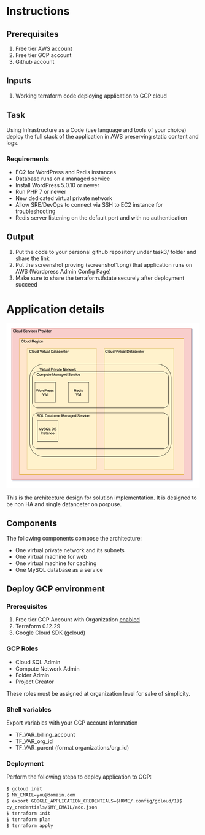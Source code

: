 # Instructions

## Prerequisites
1. Free tier AWS account
2. Free tier GCP account
3. Github account

## Inputs
1. Working terraform code deploying application to GCP cloud

## Task
Using Infrastructure as a Code (use language and tools of your choice) deploy the full stack of the application in AWS preserving static content and logs.


### Requirements
- EC2 for WordPress and Redis instances
- Database runs on a managed service
- Install WordPress 5.0.10 or newer
- Run PHP 7 or newer
- New dedicated virtual private network
- Allow SRE/DevOps to connect via SSH to EC2 instance for troubleshooting
- Redis server listening on the default port and with no authentication

## Output
1. Put the code to your personal github repository under task3/ folder and share the link
2. Put the screenshot proving (screenshot1.png) that application runs on AWS (Wordpress Admin Config Page)
3. Make sure to share the terraform.tfstate securely after deployment succeed

# Application details

![Solution Archicture](images/XOTestArchitecture.png)

This is the architecture design for solution implementation. It is designed to be non HA and single datanceter on porpuse.

## Components
The following components compose the architecture:
- One virtual private network and its subnets
- One virtual machine for web
- One virtual machine for caching
- One MySQL database as a service

## Deploy GCP environment 

### Prerequisites
1) Free tier GCP Account with Organization [enabled](https://cloud.google.com/resource-manager/docs/creating-managing-organization#acquiring)
1) Terraform 0.12.29
1) Google Cloud SDK (gcloud)

### GCP Roles
* Cloud SQL Admin
* Compute Network Admin
* Folder Admin
* Project Creator

These roles must be assigned at organization level for sake of simplicity.

### Shell variables

Export variables with your GCP account information
* TF_VAR_billing_account
* TF_VAR_org_id
* TF_VAR_parent (format organizations/org_id)

### Deployment

Perform the following steps to deploy application to GCP:
```
$ gcloud init
$ MY_EMAIL=you@domain.com
$ export GOOGLE_APPLICATION_CREDENTIALS=$HOME/.config/gcloud/1)$ cy_credentials/$MY_EMAIL/adc.json
$ terraform init
$ terraform plan
$ terraform apply
```
